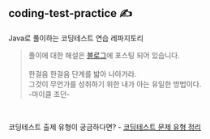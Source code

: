 ## coding-test-practice ✍️
Java로 풀이하는 코딩테스트 연습 레파지토리
> 풀이에 대한 해설은 [블로그](https://velog.io/@pppp0722/series/%EC%BD%94%EB%94%A9%ED%85%8C%EC%8A%A4%ED%8A%B8)에 포스팅 되어 있습니다. <br><br>
한걸음 한걸음 단계를 밟아 나아가라. <br>
그것이 무언가를 성취하기 위한 내가 아는 유일한 방법이다. <br> -마이클 조던-

<br>

코딩테스트 출제 유형이 궁금하다면? - [코딩테스트 문제 유형 정리](https://velog.io/@pppp0722/%EC%BD%94%EB%94%A9%ED%85%8C%EC%8A%A4%ED%8A%B8-%EB%AC%B8%EC%A0%9C-%EC%9C%A0%ED%98%95-%EC%A0%95%EB%A6%AC)
